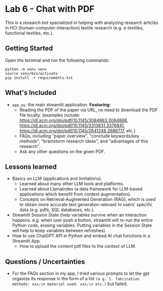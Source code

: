 # Lab 6 - Chat with PDF
This is a research bot specialized in helping with analyzing research articles in HCI (human-computer-interaction) textile research (e.g. e-textiles, functional textiles, etc.). 

## Getting Started
Open the terminal and run the following commands:

```
python -m venv venv
source venv/bin/activate
pip install -r requirements.txt
```
## What's Included
- `app.py`: the main streamlit application. __Featuring__: 
    - Reading the PDF of the paper via URL, no need to download the PDF file locally. (examples include: https://dl.acm.org/doi/pdf/10.1145/3084863.3084868, https://dl.acm.org/doi/pdf/10.1145/3313831.3376841, https://dl.acm.org/doi/pdf/10.1145/2641248.2666717, etc.)
    - FAQs, including "paper overview", "conclude keywords/key methods", "brainstorm research ideas", and "advantages of this research".
    - Ask any other questions on the given PDF.

## Lessons learned
- Basics on LLM (applications and limitations).
    - Learned about many other LLM tools and platforms.
    - Learned about LlamaIndex (a data framework for LLM-based applications which benefit from context augmentation).
    - Concepts on Retrieval-Augmented Generation (RAG), which is used to obtain more accurate text generation relevant to users' specific data (e.g. pdfs, SQL databases, etc.). 
- Streamlit Session State (help variables survive when an interaction happens. e.g. when user push a button, streamlit will re-run the entire Python code, erasing variables. Putting variables in the Session State will help to keep variables between refreshes).
- How to use ChatGPT API in Python and embed AI chat functions in a Streamlit App.
    - How to upload the content pdf files to the context of LLM.

## Questions / Uncertainties
- For the FAQs section in my app, I tried various prompts to let the gpt organize its response in the form of a list `(e.g. 1. fabrication methods: xxx;\n material used: xxx;\n etc.)` but failed.